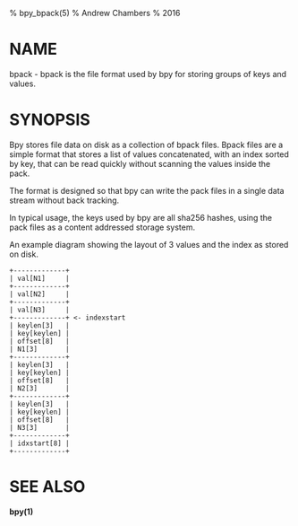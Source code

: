 % bpy_bpack(5)
% Andrew Chambers
% 2016

# NAME

bpack - bpack is the file format used by bpy for storing groups of keys and values.

# SYNOPSIS

Bpy stores file data on disk as a collection of bpack files. Bpack files
are a simple format that stores a list of values concatenated, with an index
sorted by key, that can be read quickly without scanning the values inside the pack.

The format is designed so that bpy can write the pack files in a single
data stream without back tracking.

In typical usage, the keys used by bpy are all sha256 hashes, using the 
pack files as a content addressed storage system.

An example diagram showing the layout of 3 values and the index as stored on disk.

```
+-------------+
| val[N1]     |
+-------------+
| val[N2]     |
+-------------+
| val[N3]     |
+-------------+ <- indexstart
| keylen[3]   |
| key[keylen] |
| offset[8]   |
| N1[3]       |
+-------------+
| keylen[3]   |
| key[keylen] |
| offset[8]   |
| N2[3]       |
+-------------+
| keylen[3]   |
| key[keylen] |
| offset[8]   |
| N3[3]       |
+-------------+
| idxstart[8] |
+-------------+
```

# SEE ALSO

**bpy(1)**
